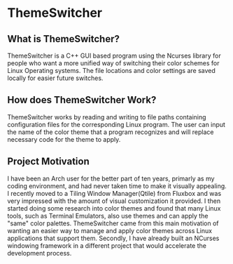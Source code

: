 # ThemeSwitcher

## What is ThemeSwitcher?
ThemeSwitcher is a C++ GUI based program using the Ncurses library for
people who want a more unified way of switching their color schemes 
for Linux Operating systems. The file locations and color settings
are saved locally for easier future switches.

## How does ThemeSwitcher Work?
ThemeSwitcher works by reading and writing to file paths containing
configuration files for the corresponding Linux program.  The user 
can input the name of the color theme that a program recognizes and
will replace necessary code for the theme to apply.

## Project Motivation
I have been an Arch user for the better part of ten years, primarly
as my coding environment, and had never taken time to make it 
visually appealing. I recently moved to a Tiling Window Manager(Qtile)
from Fluxbox and was very impressed with the amount of visual
customization it provided. I then started doing some research into 
color themes and found that many Linux tools, such as Terminal Emulators, 
also use themes and can apply the "same" color palettes. ThemeSwitcher
came from this main motivation of wanting an easier way to manage and apply 
color themes across Linux applications that support them. Secondly, I have
already built an NCurses windowing framework in a different project that
would accelerate the development process.
